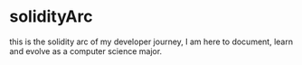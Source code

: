 # solidityArc
this is the solidity arc of my developer journey, I am here to document, learn and evolve as a computer science major.
